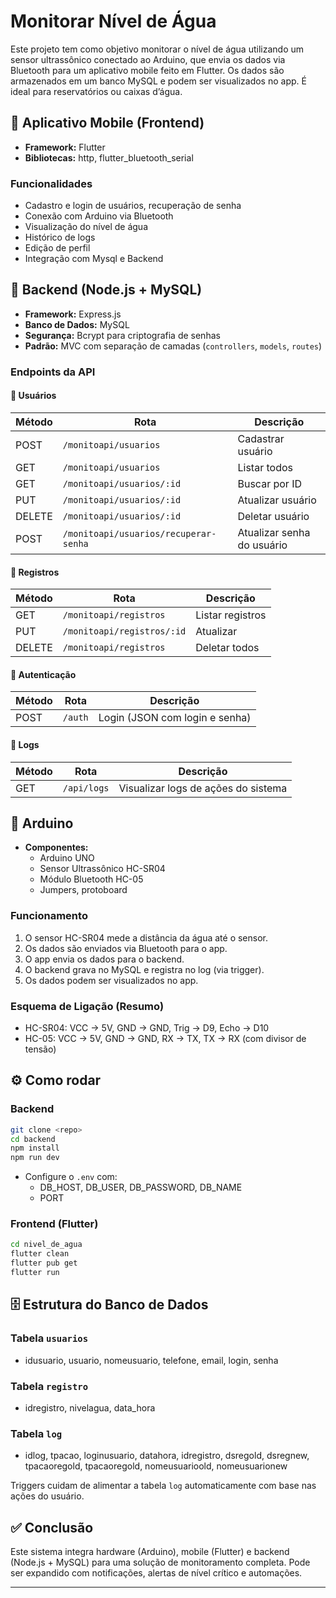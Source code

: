 ﻿# Monitorar Nível de Água

Este projeto tem como objetivo monitorar o nível de água utilizando um sensor ultrassônico conectado ao Arduino, que envia os dados via Bluetooth para um aplicativo mobile feito em Flutter. Os dados são armazenados em um banco MySQL e podem ser visualizados no app. É ideal para reservatórios ou caixas d’água.

## 📱 Aplicativo Mobile (Frontend)

- **Framework:** Flutter
- **Bibliotecas:** http, flutter_bluetooth_serial

### Funcionalidades
- Cadastro e login de usuários, recuperação de senha
- Conexão com Arduino via Bluetooth
- Visualização do nível de água
- Histórico de logs
- Edição de perfil
- Integração com Mysql e Backend

## 🧠 Backend (Node.js + MySQL)

- **Framework:** Express.js
- **Banco de Dados:** MySQL
- **Segurança:** Bcrypt para criptografia de senhas
- **Padrão:** MVC com separação de camadas (`controllers`, `models`, `routes`)

### Endpoints da API

#### 👤 Usuários

| Método | Rota | Descrição |
|--------|------|-----------|
| POST | `/monitoapi/usuarios` | Cadastrar usuário |
| GET | `/monitoapi/usuarios` | Listar todos |
| GET | `/monitoapi/usuarios/:id` | Buscar por ID |
| PUT | `/monitoapi/usuarios/:id` | Atualizar usuário |
| DELETE | `/monitoapi/usuarios/:id` | Deletar usuário |
| POST | `/monitoapi/usuarios/recuperar-senha` | Atualizar senha do usuário |

#### 📝 Registros

| Método | Rota | Descrição |
|--------|------|-----------|
| GET | `/monitoapi/registros` | Listar registros |
| PUT | `/monitoapi/registros/:id` | Atualizar |
| DELETE | `/monitoapi/registros` | Deletar todos |

#### 🔐 Autenticação

| Método | Rota | Descrição |
|--------|------|-----------|
| POST | `/auth` | Login (JSON com login e senha) |

#### 🧾 Logs

| Método | Rota | Descrição |
|--------|------|-----------|
| GET | `/api/logs` | Visualizar logs de ações do sistema |

## 🤖 Arduino

- **Componentes:**
  - Arduino UNO
  - Sensor Ultrassônico HC-SR04
  - Módulo Bluetooth HC-05
  - Jumpers, protoboard

### Funcionamento
1. O sensor HC-SR04 mede a distância da água até o sensor.
2. Os dados são enviados via Bluetooth para o app.
3. O app envia os dados para o backend.
4. O backend grava no MySQL e registra no log (via trigger).
5. Os dados podem ser visualizados no app.

### Esquema de Ligação (Resumo)
- HC-SR04: VCC → 5V, GND → GND, Trig → D9, Echo → D10
- HC-05: VCC → 5V, GND → GND, RX → TX, TX → RX (com divisor de tensão)

## ⚙️ Como rodar

### Backend
```bash
git clone <repo>
cd backend
npm install
npm run dev
```
- Configure o `.env` com:
  - DB_HOST, DB_USER, DB_PASSWORD, DB_NAME
  - PORT

### Frontend (Flutter)
```bash
cd nivel_de_agua
flutter clean
flutter pub get
flutter run
```


## 🗄 Estrutura do Banco de Dados

### Tabela `usuarios`
- idusuario, usuario, nomeusuario, telefone, email, login, senha

### Tabela `registro`
- idregistro, nivelagua, data_hora

### Tabela `log`
- idlog, tpacao, loginusuario, datahora, idregistro, dsregold, dsregnew, tpacaoregold, tpacaoregold, nomeusuarioold, nomeusuarionew

Triggers cuidam de alimentar a tabela `log` automaticamente com base nas ações do usuário.

## ✅ Conclusão

Este sistema integra hardware (Arduino), mobile (Flutter) e backend (Node.js + MySQL) para uma solução de monitoramento completa. Pode ser expandido com notificações, alertas de nível crítico e automações.

---
